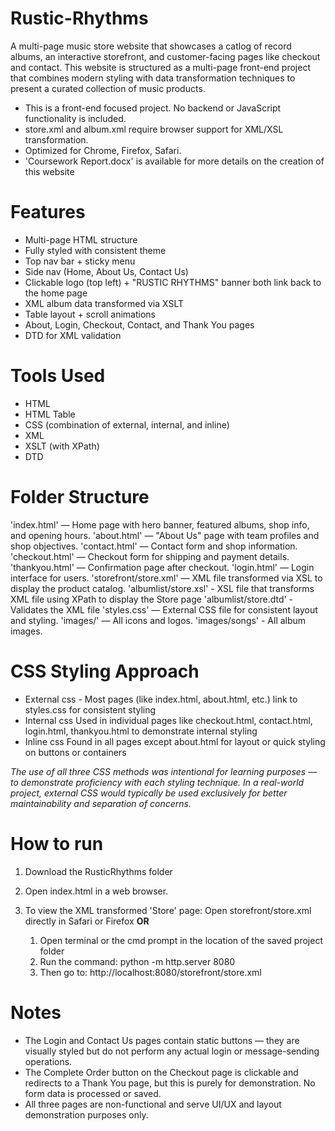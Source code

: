 # Rustic-Rhythms
A multi-page music store website that showcases a catlog of record albums, an interactive storefront, and customer-facing pages like checkout and contact.
This website is structured as a multi-page front-end project that combines modern styling with data transformation techniques to present a curated collection of music products. 

* This is a front-end focused project. No backend or JavaScript functionality is included. 
* store.xml and album.xml require browser support for XML/XSL transformation.
* Optimized for Chrome, Firefox, Safari.
* 'Coursework Report.docx' is available for more details on the creation of this website

# Features
 - Multi-page HTML structure
 - Fully styled with consistent theme
 - Top nav bar + sticky menu
 - Side nav (Home, About Us, Contact Us)
 - Clickable logo (top left) + "RUSTIC RHYTHMS" banner both link back to the home page
 - XML album data transformed via XSLT
 - Table layout + scroll animations
 - About, Login, Checkout, Contact, and Thank You pages
 - DTD for XML validation


# Tools Used
- HTML
- HTML Table
- CSS (combination of external, internal, and inline)
- XML
- XSLT (with XPath)
- DTD

# Folder Structure
'index.html' — Home page with hero banner, featured albums, shop info, and opening hours.
'about.html' — "About Us" page with team profiles and shop objectives.
'contact.html' — Contact form and shop information.
'checkout.html' — Checkout form for shipping and payment details.
'thankyou.html' — Confirmation page after checkout.
'login.html' — Login interface for users.
'storefront/store.xml' — XML file transformed via XSL to display the product catalog.
'albumlist/store.xsl' - XSL file that transforms XML file using XPath to display the Store page
'albumlist/store.dtd' - Validates the XML file
'styles.css' — External CSS file for consistent layout and styling.
'images/' — All icons and logos.
'images/songs' -  All album images.

# CSS Styling Approach
- External css - 
    Most pages (like index.html, about.html, etc.) link to styles.css for consistent styling
- Internal css
    Used in individual pages like checkout.html, contact.html, login.html, thankyou.html to demonstrate internal styling
- Inline css
    Found in all pages except about.html for layout or quick styling on buttons or containers

*The use of all three CSS methods was intentional for learning purposes — to demonstrate proficiency with each styling technique.
In a real-world project, external CSS would typically be used exclusively for better maintainability and separation of concerns.*

# How to run

1. Download the RusticRhythms folder
2. Open index.html in a web browser.
3. To view the XML transformed 'Store' page:
     Open storefront/store.xml directly in Safari or Firefox
   **OR**
   
     1. Open terminal or the cmd prompt in the location of the saved project folder
     2. Run the command:
          python -m http.server 8080
     3. Then go to:
          http://localhost:8080/storefront/store.xml



# Notes
- The Login and Contact Us pages contain static buttons — they are visually styled but do not perform any actual login or message-sending operations.
- The Complete Order button on the Checkout page is clickable and redirects to a Thank You page, but this is purely for demonstration. No form data is processed or saved.
- All three pages are non-functional and serve UI/UX and layout demonstration purposes only.
